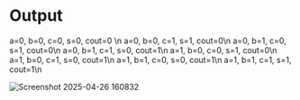 # Output
a=0, b=0, c=0, s=0, cout=0 \n
a=0, b=0, c=1, s=1, cout=0\n 
a=0, b=1, c=0, s=1, cout=0\n
a=0, b=1, c=1, s=0, cout=1\n
a=1, b=0, c=0, s=1, cout=0\n
a=1, b=0, c=1, s=0, cout=1\n
a=1, b=1, c=0, s=0, cout=1\n
a=1, b=1, c=1, s=1, cout=1\n

![Screenshot 2025-04-26 160832](https://github.com/user-attachments/assets/2bcdba38-b641-4f20-ae3f-fe0dc80c5d05)

